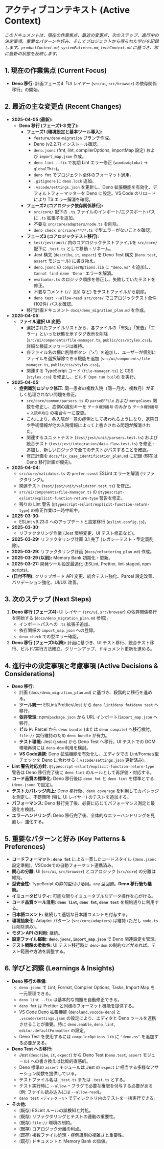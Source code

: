 # アクティブコンテキスト (Active Context)

_このドキュメントは、現在の作業焦点、最近の変更点、次のステップ、進行中の決定事項、重要なパターンや好み、そしてプロジェクトから得られた学びを記録します。`productContext.md`, `systemPatterns.md`, `techContext.md` に基づき、常に最新の状態を反映します。_

## 1. 現在の作業焦点 (Current Focus)

- **Deno 移行:** 計画フェーズ4「UI レイヤー (`src/ui`, `src/browser`) の依存関係移行」の開始。

## 2. 最近の主な変更点 (Recent Changes)

- **2025-04-05 (最新):**
  - **Deno 移行 (フェーズ1-3 完了):**
    - **フェーズ1 (環境設定と基本ツール導入):**
      - `feature/deno-migration` ブランチ作成。
      - Deno (v2.2.7) インストール確認。
      - `deno.jsonc` (fmt, lint, compilerOptions, importMap 設定) および `import_map.json` 作成。
      - `deno lint --fix` で初期 Lint エラー修正 (`window`/`global` -> `globalThis`)。
      - `deno fmt` でプロジェクト全体のフォーマット適用。
      - `.gitignore` に `deno.lock` 追加。
      - `.vscode/settings.json` を更新し、Deno 拡張機能を有効化、デフォルトフォーマッターを Deno に設定。VS Code のリロードにより TS エラー解消を確認。
    - **フェーズ2 (コアロジック依存関係移行):**
      - `src/core/` 配下の `.ts` ファイルのインポート/エクスポートパスに `.ts` 拡張子を追加。
      - 不要な `src/core/adapters/node.ts` を削除。
      - `deno check src/core/**/*.ts` で型エラーがないことを確認。
    - **フェーズ3 (コアロジックテスト移行):**
      - `test/jest/unit/` 内のコアロジックテストファイルを `src/core/` 配下に `_test.ts` として移動・リネーム。
      - Jest 構文 (`describe`, `it`, `expect`) を Deno Test 構文 (`Deno.test`, `assert` モジュール) に書き換え。
      - `deno.jsonc` の `compilerOptions.lib` に `"deno.ns"` を追加し、`Cannot find name 'Deno'` エラーを解消。
      - `evaluator.ts` のロジック順序を修正し、失敗していたテストを修正。
      - 不要なコメント (`// 追加` など) をテストファイルから削除。
      - `deno test --allow-read src/core/` でコアロジックテスト全件 (102件) パスを確認。
    - 移行計画ドキュメント `docs/deno_migration_plan.md` を作成。
- **2025-04-05:**
  - **ファイル選択 UI 変更:**
    - 選択されたファイルリストから、各ファイルの「有効」「警告」「エラー」といった状態を示すタグ表示を削除 (`src/ui/components/file-manager.ts`, `public/css/styles.css`)。詳細な検証メッセージは維持。
    - 各ファイル名の横に削除ボタン（'×'）を追加し、ユーザーが個別にファイルを選択解除できる機能を追加 (`src/ui/components/file-manager.ts`, `public/css/styles.css`)。
    - 関連する TypeScript コード (`file-manager.ts`) と CSS (`styles.css`) を修正し、ビルド (`npm run build`) を実行。
- **2025-04-05:**
  - **症例識別ロジック修正:** 同一患者の複数入院（同一月内、複数月）が正しく処理されない問題を修正。
    - `src/core/common/parsers.ts` の `parseEFFile` および `mergeCases` 関数を修正し、症例の識別キーを `データ識別番号` のみから `データ識別番号` + `入院年月日` の複合キーに変更。
    - これにより、各入院が一意の症例として扱われるようになり、退院日や手術情報が他の入院情報によって上書きされる問題が解消された。
    - 関連するユニットテスト (`test/jest/unit/parsers.test.ts`) および統合テスト (`test/jest/integration/data-flow.test.ts`) を修正・追加し、新しいロジックで全てのテストがパスすることを確認。
    - 修正計画を `docs/fix_case_identification_plan.md` に記録 (現在は Deno 移行計画が優先)。
- **2025-04-04:**
  - `src/core/validator.ts` の `prefer-const` ESLint エラーを解消 (リファクタリング)。
  - 関連テスト (`test/jest/unit/validator.test.ts`) を修正。
  - `src/ui/components/file-manager.ts` の `@typescript-eslint/explicit-function-return-type` 警告を修正。
  - 残りの Lint 警告 (`@typescript-eslint/explicit-function-return-type`) の修正作業は一時中断中。
- **2025-03-30:**
  - ESLint v9.23.0 へのアップデートと設定移行 (`eslint.config.js`)。
- **2025-03-30:**
  - リファクタリング作業 (Jest 環境変更、UI テスト修正など)。
- **2025-03-29:** リファクタリング計画 3.1 完了 (レガシーテスト・型定義削除)。
- **2025-03-29:** リファクタリング計画 (`docs/refactoring_plan.md`) 作成。
- **2025-03-29 (以前):** Memory Bank 初期化・更新。
- **2025-03-27:** 開発ツール設定最適化 (ESLint, Prettier, lint-staged, npm scripts)。
- **(日付不明):** クリップボード API 変更、統合テスト強化、Parcel 設定改善、バリデーション強化、UI/UX 改善。

## 3. 次のステップ (Next Steps)

1. **Deno 移行 (フェーズ4):** UI レイヤー (`src/ui`, `src/browser`) の依存関係移行を開始する (`docs/deno_migration_plan.md` 参照)。
   - インポートパスへの `.ts` 拡張子追加。
   - 依存関係の `import_map.json` への登録。
   - `deno check` での型エラー確認。
2. **Deno 移行 (フェーズ5以降):** 計画に基づき、UI テスト移行、統合テスト移行、ビルド/実行方法確立、クリーンアップ、ドキュメント更新を進める。

## 4. 進行中の決定事項と考慮事項 (Active Decisions & Considerations)

- **Deno 移行:**
  - 計画 (`docs/deno_migration_plan.md`) に基づき、段階的に移行を進める。
  - **ツール統一:** ESLint/Prettier/Jest から `deno lint`/`deno fmt`/`deno test` へ移行。
  - **依存管理:** npm/`package.json` から URL インポート/`import_map.json` へ移行。
  - **ビルド:** Parcel から `deno bundle` (または `deno compile`) へ移行検討。`file://` 実行維持のため `deno bundle` が有力。
  - **テスト環境:** Jest (`jsdom`) から Deno Test へ移行。UI テストでの DOM 環境再現には `deno-dom` 利用を検討。
  - **VS Code連携:** Deno 拡張機能を有効化し、エディタでの Lint/Format/型チェックを Deno に合わせる (`.vscode/settings.json` 更新済み)。
- **Lint 警告対応方針:** `@typescript-eslint/explicit-function-return-type` 警告は Deno 移行完了後に `deno lint` のルールとして再評価・対応する。
- **コード品質の標準化:** Deno 移行後は `deno fmt` と `deno lint` を標準とする (`deno.jsonc` で設定)。
- **テストカバレッジ向上:** Deno 移行後、`deno coverage` を利用してカバレッジを測定し、不足箇所 (特に UI レイヤー) のテストを追加する。
- **パフォーマンス:** Deno 移行完了後、必要に応じてパフォーマンス測定と最適化を検討。
- **エラーハンドリング:** Deno 移行完了後、全体的なエラーハンドリングを見直し、強化する。

## 5. 重要なパターンと好み (Key Patterns & Preferences)

- **コードフォーマット:** **`deno fmt`** による一貫したコードスタイル (`deno.jsonc` 設定準拠)。VSCodeでの自動フォーマット連携済み。
- **関心の分離:** UI (`src/ui`, `src/browser`) とコアロジック (`src/core`) の分離は維持。
- **型安全性:** TypeScript の静的型付け活用。`any` 型回避。**Deno 移行後も継続。**
- **イミュータビリティ:** 可能な限りイミュータブルなデータ操作を心がける。
- **コード品質ツール活用:** **`deno lint`, `deno fmt`, `deno test`** を規約通りに利用する。
- **日本語コメント:** 継続して適切な日本語コメントを付与する。
- **環境抽象化:** Adapter パターン (`src/core/adapters`) は維持 (ただし `node.ts` は削除済み)。
- **モダン API の利用:** 継続。
- **設定ファイル駆動:** **`deno.jsonc`, `import_map.json`** で Deno 関連設定を管理。
- **テスト戦略の柔軟性:** UI テスト移行時に `deno-dom` の制約などがあれば、テスト範囲や方法を調整する。

## 6. 学びと洞察 (Learnings & Insights)

- **Deno 移行の準備:**
  - `deno.jsonc` で Lint, Format, Compiler Options, Tasks, Import Map を一元管理できる。
  - `deno lint --fix` は基本的な問題を自動修正できる。
  - `deno fmt` は Prettier と同様のフォーマット機能を提供する。
  - VS Code Deno 拡張機能 (`denoland.vscode-deno`) と `.vscode/settings.json` の設定により、エディタと Deno ツールを連携させることが重要。特に `deno.enable`, `deno.lint`, `editor.defaultFormatter` の設定。
  - Deno Test を使用するには `compilerOptions.lib` に `"deno.ns"` を追加する必要がある。
- **Deno Test への移行:**
  - Jest (`describe`, `it`, `expect`) から Deno Test (`Deno.test`, `assert` モジュール) への書き換えは比較的直感的。
  - Deno 標準の `assert` モジュールは Jest の `expect` に相当する多様なアサーション関数を提供している。
  - テストファイル名は `_test.ts` または `.test.ts` とする。
  - テスト実行時に `--allow-*` フラグで必要な権限を付与する必要がある (例: ファイル読み込みには `--allow-read`)。
  - `deno test <ディレクトリ>` でディレクトリ内のテストを一括実行できる。
- **その他:**
  - (既存) ESLint ルールの誤検知と対処。
  - (既存) リファクタリングとテストの連動の重要性。
  - (既存) `file://` 環境の制約。
  - (既存) コアロジック分離の利点。
  - (既存) 複数ファイル処理・症例識別の複雑さと重要性。
  - (既存) ドキュメントと Memory Bank の価値。
